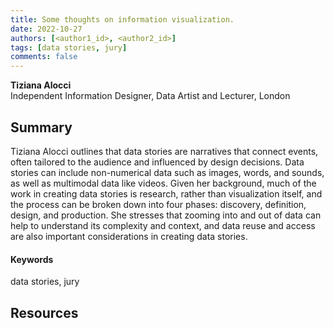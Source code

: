```yaml
---
title: Some thoughts on information visualization.
date: 2022-10-27
authors: [<author1_id>, <author2_id>]
tags: [data stories, jury]
comments: false
---
```


**Tiziana Alocci**\
Independent Information Designer, Data Artist and Lecturer, London

## Summary

Tiziana Alocci outlines that data stories are narratives that connect events, often tailored to the audience and influenced by design decisions. Data stories can include non-numerical data such as images, words, and sounds, as well as multimodal data like videos. Given her background, much of the work in creating data stories is research, rather than visualization itself, and the process can be broken down into four phases: discovery, definition, design, and production. She stresses that zooming into and out of data can help to understand its complexity and context, and data reuse and access are also important considerations in creating data stories.

#### Keywords

data stories, jury

## Resources

